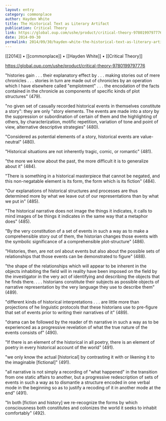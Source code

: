 ```yaml
---
layout: entry
category: commonplace
author: Hayden White
title: The Historical Text as Literary Artifact
publication: Critical Theory
link: https://global.oup.com/ushe/product/critical-theory-9780199797776
date: 2014-09-30
permalink: 2014/09/30/hayden-white-the-historical-text-as-literary-artifact
---
```


[[2014]] • [[commonplace]] • [[Hayden White]] • [[Critical Theory]]

https://global.oup.com/ushe/product/critical-theory-9780199797776

"histories gain . . . their explanatory effect by . . . making stories out of mere chronicles . . . stories in turn are made out of chronicles by an operation which I have elsewhere called "emplotment" . . . the encodation of the facts contained in the chronicle as components of specific kinds of plot structures" (479).

"no given set of casually recorded historical events in themselves constitute a story": they are only "story elements. The events are made into a story by the suppression or subordination of certain of them and the highlighting of others, by characterization, motific repetition, variation of tone and point of view, alternative descriptive strategies" (480).

"Considered as potential elements of a story, historical events are value-neutral" (480).

"Historical situations are not inherently tragic, comic, or romantic" (481).

"the more we know about the past, the more difficult it is to generalize about it" (484).

"There is something in a historical masterpiece that cannot be negated, and this non-negatable element is its form, the form which is its fiction" (484).

"Our explanations of historical structures and processes are thus determined more by what we leave out of our representations than by what we put in" (485).

"The historical narrative does not image the things it indicates, it calls to mind images of be things it indicates in the same way that a metaphor does" (485).

"By the very constitution of a set of events in such a way as to make a comprehensible story out of them, the historian changes those events with the symbolic significance of a comprehensible plot-structure" (486).


"Histories, then, are not onl about events but also about the possible sets of relationships that those events can be demonstrated to figure" (488). 


"the shape of the relationships which will appear to be inherent in the objects inhabiting the field will in reality have been imposed on the field by the investigator in the very act of identifying and describing the objects that he finds there. . . . historians constitute their subjects as possible objects of narrative representation by the very language they use to describe them" (489).


"different kinds of historical interpretations . . . are little more than projections of he linguistic protocols that these historians use to pre-figure that set of events prior to writing their narratives of it" (489).


"drama can be followed by the reader of th narrative in such a way as to be experienced as a progressive revelation of what the true nature of the events consists of" (490).


"If there is an element of the historical in all poetry, there is an element of poetry in every historical account of the world" (491).


"we only know the actual [historical] by contrasting it with or likening it to the imaginable [fictional]" (491).


"all narrative is not simply a recording of "what happened" in the transition from one static affairs to another, but a progressive redescription of sets of events in such a way as to dismantle a structure encoded in one verbal mode in the beginning so as to justify a recoding of it in another mode at the end" (491).


"In both [fiction and history] we re-recognize the forms by which consciousness both constitutes and colonizes the world it seeks to inhabit comfortably" (492).



